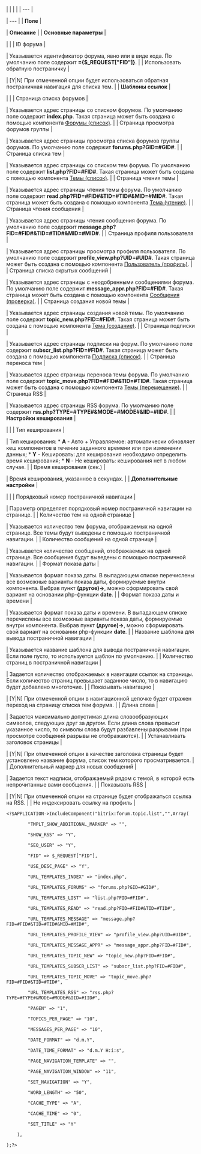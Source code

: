 |  |  |  |
| --- |

| --- |
| **Поле** |

| **Описание** |
| **Основные параметры** |

| |
| ID форума |

| Указывается идентификатор форума, явно или в виде кода. По умолчанию поле содержит **={$\_REQUEST["FID"]}**. |
| Использовать обратную постраничку |

| [Y|N] При отмеченной опции будет использоваться обратная постраничная навигация для списка тем. |
| **Шаблоны ссылок** |

| |
| Страница списка форумов |

| Указывается адрес страницы со списком форумов. По умолчанию поле содержит **index.php**. Такая страница может быть создана с помощью компонента [Форумы (список)](/user_help/components/obschenie/forum/forum_index.php). |
| Страница просмотра форумов группы |

| Указывается адрес страницы просмотра списка форумов группы форумов. По умолчанию поле содержит **forums.php?GID=#GID#**. |
| Страница списка тем |

| Указывается адрес страницы со списком тем форума. По умолчанию поле содержит **list.php?FID=#FID#**. Такая страница может быть создана с помощью компонента [Темы (список)](/user_help/components/obschenie/forum/forum_topic_list.php). |
| Страница чтения темы |

| Указывается адрес страницы чтения темы форума. По умолчанию поле содержит **read.php?FID=#FID#&TID=#TID#&MID=#MID#**. Такая страница может быть создана с помощью компонента [Тема (чтение)](/user_help/components/obschenie/forum/forum_topic_read.php). |
| Страница чтения сообщения |

| Указывается адрес страницы чтения сообщения форума. По умолчанию поле содержит **message.php?FID=#FID#&TID=#TID#&MID=#MID#**. |
| Страница профиля пользователя |

| Указывается адрес страницы просмотра профиля пользователя. По умолчанию поле содержит **profile\_view.php?UID=#UID#**. Такая страница может быть создана с помощью компонента [Пользователь (профиль)](/user_help/components/obschenie/forum/forum_user_profile_view.php). |
| Страница списка скрытых сообщений |

| Указывается адрес страницы с неодобренными сообщениями форума. По умолчанию поле содержит **message\_appr.php?FID=#FID#**. Такая страница может быть создана с помощью компонента [Сообщения (проверка)](/user_help/components/obschenie/forum/forum_message_approve.php). |
| Страница создания новой темы |

| Указывается адрес страницы создания новой темы. По умолчанию поле содержит **topic\_new.php?FID=#FID#**. Такая страница может быть создана с помощью компонента [Тема (создание)](/user_help/components/obschenie/forum/forum_topic_new.php). |
| Страница подписки |

| Указывается адрес страницы подписки на форум. По умолчанию поле содержит **subscr\_list.php?FID=#FID#**. Такая страница может быть создана с помощью компонента [Подписка (список)](/user_help/components/obschenie/forum/forum_subscribe_list.php). |
| Страница переноса тем |

| Указывается адрес страницы переноса темы форума. По умолчанию поле содержит **topic\_move.php?FID=#FID#&TID=#TID#**. Такая страница может быть создана с помощью компонента [Темы (перемещение)](/user_help/components/obschenie/forum/forum_topic_move.php). |
| Страница RSS |

| Указывается адрес страницы RSS форума. По умолчанию поле содержит **rss.php?TYPE=#TYPE#&MODE=#MODE#&IID=#IID#**. |
| **Настройки кеширования** |

| |
| Тип кеширования |

| Тип кеширования:  * **A** - Авто + Управляемое: автоматически обновляет кеш компонентов в течение заданного времени или при изменении данных; * **Y** - Кешировать: для кеширования необходимо определить время кеширования; * **N** - Не кешировать: кеширования нет в любом случае. |
| Время кеширования (сек.) |

| Время кеширования, указанное в секундах. |
| **Дополнительные настройки** |

| |
| Порядковый номер постраничной навигации |

| Параметр определяет порядковый номер постраничной навигации на странице. |
| Количество тем на одной странице |

| Указывается количество тем форума, отображаемых на одной странице. Все темы будут выведены с помощью постраничной навигации. |
| Количество сообщений на одной странице |

| Указывается количество сообщений, отображаемых на одной странице. Все сообщения будут выведены с помощью постраничной навигации. |
| Формат показа даты |

| Указывается формат показа даты. В выпадающем списке перечислены все возможные варианты показа даты, формируемые внутри компонента. Выбрав пункт **(другое)->**, можно сформировать свой вариант на основании php-функции **date**. |
| Формат показа даты и времени |

| Указывается формат показа даты и времени. В выпадающем списке перечислены все возможные варианты показа даты, формируемые внутри компонента. Выбрав пункт **(другое)->**, можно сформировать свой вариант на основании php-функции **date**. |
| Название шаблона для вывода постраничной навигации |

| Указывается название шаблона для вывода постраничной навигации. Если поле пусто, то используется шаблон по умолчанию. |
| Количество страниц в постраничной навигации |

| Задается количество отображаемых в навигации ссылок на страницы. Если количество страниц превышает заданное число, то в навигацию будет добавлено многоточие. |
| Показывать навигацию |

| [Y|N] При отмеченной опции в навигационной цепочке будет отражен переход на страницу списка тем форума. |
| Длина слова |

| Задается максимально допустимая длина словообразующих символов, следующих друг за другом. Если длина слова превысит указанное число, то символы слова будут разбавлены разрывами (при просмотре сообщений разрывы не отображаются). |
| Устанавливать заголовок страницы |

| [Y|N] При отмеченной опции в качестве заголовка страницы будет установлено название форума, список тем которого просматривается. |
| Дополнительный маркер для новых сообщений |

| Задается текст надписи, отображаемый рядом с темой, в которой есть непрочитанные вами сообщения. |
| Показывать RSS |

| [Y|N] При отмеченной опции на странице будет отображаться ссылка на RSS. |
| Не индексировать ссылку на профиль |

```
<?$APPLICATION->IncludeComponent("bitrix:forum.topic.list","",Array(

		"TMPLT_SHOW_ADDITIONAL_MARKER" => "",

		"SHOW_RSS" => "Y",

		"SEO_USER" => "Y",

		"FID" => $_REQUEST["FID"],

		"USE_DESC_PAGE" => "Y",

		"URL_TEMPLATES_INDEX" => "index.php",

		"URL_TEMPLATES_FORUMS" => "forums.php?GID=#GID#",

		"URL_TEMPLATES_LIST" => "list.php?FID=#FID#",

		"URL_TEMPLATES_READ" => "read.php?FID=#FID#&TID=#TID#",

		"URL_TEMPLATES_MESSAGE" => "message.php?FID=#FID#&TID=#TID#&MID=#MID#",

		"URL_TEMPLATES_PROFILE_VIEW" => "profile_view.php?UID=#UID#",

		"URL_TEMPLATES_MESSAGE_APPR" => "message_appr.php?FID=#FID#",

		"URL_TEMPLATES_TOPIC_NEW" => "topic_new.php?FID=#FID#",

		"URL_TEMPLATES_SUBSCR_LIST" => "subscr_list.php?FID=#FID#",

		"URL_TEMPLATES_TOPIC_MOVE" => "topic_move.php?FID=#FID#&TID=#TID#",

		"URL_TEMPLATES_RSS" => "rss.php?TYPE=#TYPE#&MODE=#MODE#&IID=#IID#",

		"PAGEN" => "1",

		"TOPICS_PER_PAGE" => "10",

		"MESSAGES_PER_PAGE" => "10",

		"DATE_FORMAT" => "d.m.Y",

		"DATE_TIME_FORMAT" => "d.m.Y H:i:s",

		"PAGE_NAVIGATION_TEMPLATE" => "",

		"PAGE_NAVIGATION_WINDOW" => "11",

		"SET_NAVIGATION" => "Y",

		"WORD_LENGTH" => "50",

		"CACHE_TYPE" => "A",

		"CACHE_TIME" => "0",

		"SET_TITLE" => "Y"

	),

);?>


```